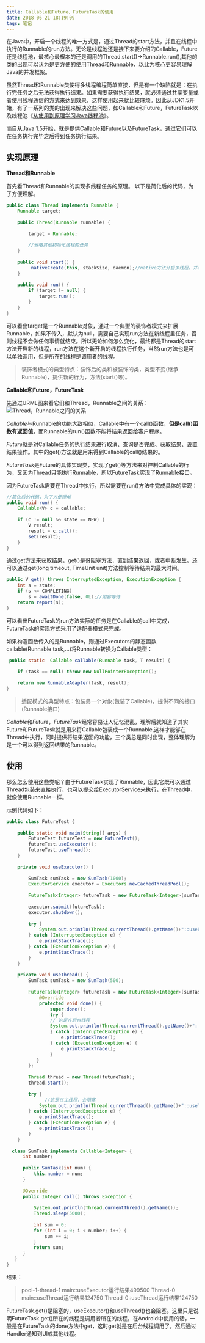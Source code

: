```yaml
---
title: Callable和Future、FutureTask的使用
date: 2018-06-21 18:19:09
tags: 笔记
---
```


在Java中，开启一个线程的唯一方式是，通过Thread的start方法，并且在线程中执行的Runnable的run方法。无论是线程池还是接下来要介绍的Callable，Future还是线程池，最核心最根本的还是调用的Thread.start()->Runnable.run(),其他的类的出现可以认为是更方便的使用Thread和Runnable，以此为核心更容易理解Java的并发框架。

虽然Thread和Runnable类使得多线程编程简单直接，但是有一个缺陷就是：在执行完任务之后无法获得执行结果。如果需要获得执行结果，就必须通过共享变量或者使用线程通信的方式来达到效果，这样使用起来就比较麻烦。因此从JDK1.5开始，有了一系列的类的出现来解决这些问题，如Callable和Future，FutureTask以及线程池《[从使用到原理学习Java线程池](/2018/05/04/ThreadPoolPrinciple/)》。

而自从Java 1.5开始，就是提供Callable和Future以及FutureTask，通过它们可以在任务执行完毕之后得到任务执行结果。

## 实现原理

**Thread和Runnable**

首先看Thread和Runnable的实现多线程任务的原理。
以下是简化后的代码，为了方便理解。
``` java
public class Thread implements Runnable {
    Runnable target;
	
	public Thread(Runnable runnable) {
	
		target = Runnable;
		 
		//省略其他初始化线程的任务
	}
	
	public void start() {
		 nativeCreate(this, stackSize, daemon);//native方法开启多线程，并调用run方法
	}
	
	public void run() {
	    if (target != null) {
	        target.run();
	    }
	}
}
```
可以看出target是一个Runnable对象，通过一个典型的装饰者模式来扩展Runnable，如果不传入，默认为null，需要自己实现run方法在新线程里任务，否则线程不会做任何事情就结束。所以无论如何怎么变化，最终都是Thread的start方法开启新的线程，run方法在这个新开启的线程执行任务，当然run方法也是可以单独调用，但是所在的线程是调用者的线程。

> 装饰者模式的典型特点：装饰后的类和被装饰的类，类型不变(继承Runnable)，提供新的行为，方法(start()等)。

**Callable和Future，FutureTask**

先通过URML图来看它们和Thread，Runnable之间的关系：
![Thread，Runnable之间的关系](006tKfTcjw1f762nmu5r7j30my0bydhp.jpg) 

*Callable*与Runnable的功能大致相似，Callable中有一个call()函数，**但是call()函数有返回值**，而Runnable的run()函数不能将结果返回给客户程序。

*Future*就是对Callable任务的执行结果进行取消、查询是否完成、获取结果、设置结果操作。其中的get()方法就是用来得到Callable的call()结果的。

*FutureTask*是Future的具体实现类，实现了get()等方法来对控制Callable的行为，又因为Thread只能执行Runnable，所以FutureTask实现了Runnable接口。

因为FutureTask需要在Thread中执行，所以需要在run()方法中完成具体的实现：
``` java
//简化后的代码，为了方便理解
public void run() {
    Callable<V> c = callable;
    
    if (c != null && state == NEW) {
        V result;
        result = c.call();
        set(result);
    }
}
```
通过get方法来获取结果，get()是哥阻塞方法，直到结果返回，或者中断发生。还可以通过get(long timeout, TimeUnit unit)方法控制等待结果的最大时间。

``` java
public V get() throws InterruptedException, ExecutionException {
    int s = state;
    if (s <= COMPLETING)
        s = awaitDone(false, 0L);//阻塞等待
    return report(s);
}
```

可以看出FutureTask的run方法实际的任务是在Callable的call中完成，FutureTask的实现方式采用了适配器模式来完成。

如果构造函数传入的是Runnable，则通过Executors的静态函数callable(Runnable task,...)将Runnable转换为Callable类型：

``` java
 public static  Callable callable(Runnable task, T result) { 
 
    if (task == null) throw new NullPointerException(); 
    
    return new RunnableAdapter(task, result); 
}
```

> 适配模式的典型特点：包装另一个对象(包装了Callable)，提供不同的接口(Runnable接口)

*Callable*和*Future*，*FutureTask*经常容易让人记忆混乱，理解后就知道了其实Future和FutureTask就是用来将Callable包装成一个Runnable,这样才能够在Thread中执行，同时提供将结果返回的功能，三个类总是同时出现，整体理解为是一个可以得到返回结果的Runnable。

## 使用

那么怎么使用这些类呢？由于FutureTask实现了Runnable，因此它既可以通过Thread包装来直接执行，也可以提交给ExecutorService来执行，在Thread中，就像使用Runnable一样。

示例代码如下：

``` java
public class FutureTest {    
    
    public static void main(String[] args) {                
        FutureTest futureTest = new FutureTest();            
        futureTest.useExecutor();            
        futureTest.useThread();  
    }  
      
    private void useExecutor() {      
      
        SumTask sumTask = new SumTask(1000);                
        ExecutorService executor = Executors.newCachedThreadPool();    
                
        FutureTask<Integer> futureTask = new FutureTask<Integer>(sumTask);    
                
        executor.submit(futureTask);        
        executor.shutdown();  
             
        try {            
            System.out.println(Thread.currentThread().getName()+"::useExecutor运行结果" + futureTask.get());        
        } catch (InterruptedException e) {            
            e.printStackTrace();      
        } catch (ExecutionException e) {            
            e.printStackTrace();       
        }    
    }  
     
    private void useThread() {        
        SumTask sumTask = new SumTask(500);          
            
        FutureTask<Integer> futureTask = new FutureTask<Integer>(sumTask) {    
            @Override    
            protected void done() {        
                super.done();        
                try {            
                // 这是在后台线程                   
                System.out.println(Thread.currentThread().getName()+"::useThread运行结果" + get());        
                } catch (InterruptedException e) {            
                    e.printStackTrace();        
                } catch (ExecutionException e) {            
                    e.printStackTrace();        
                }    
           }
        };          
          
        Thread thread = new Thread(futureTask);       
        thread.start();   
            
        try { 
        	  //这是在主线程，会阻塞           
            System.out.println(Thread.currentThread().getName()+"::useThread运行结果" + futureTask.get().getName());       
        } catch (InterruptedException e) {            
            e.printStackTrace();       
        } catch (ExecutionException e) {            
            e.printStackTrace();       
        }    
    }        
    
  class SumTask implements Callable<Integer> {        
      int number;   
           
      public SumTask(int num) {            
          this.number = num;      
      }       
       
      @Override       
      public Integer call() throws Exception {
                  
          System.out.println(Thread.currentThread().getName());            
          Thread.sleep(5000);  
                    
          int sum = 0;            
          for (int i = 0; i < number; i++) {                
              sum += i;            
          }           
          return sum;        
      }    
   }
}
```

结果：

> pool-1-thread-1
> main::useExecutor运行结果499500
> Thread-0
> main::useThread运行结果124750
> Thread-0::useThread运行结果124750

FutureTask.get()是阻塞的，useExecutor()和useThread()也会阻塞。这里只是说明FutureTask.get()所在的线程是调用者所在的线程，在Android中使用的话，一般是在FutureTask的done方法中get，这时get就是在后台线程调用了，然后通过Handler通知到UI或其他线程。